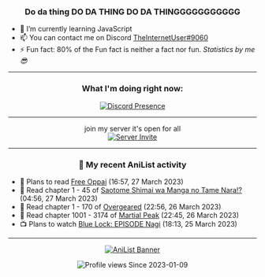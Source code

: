 <div align="center">

### Do da thing DO DA THING DO DA THINGGGGGGGGGGG
</div>

- 🌱 I’m currently learning JavaScript
- 📫 You can contact me on Discord [TheInternetUser#9060](https://discord.com/users/534117072796385300)
- ⚡ Fun fact: 80% of the Fun fact is neither a fact nor fun. _Statistics by me 😎_
<hr>

<div align="center">

### What I'm doing right now:
[![Discord Presence](https://lanyard.cnrad.dev/api/534117072796385300)](https://discord.com/users/534117072796385300)
<hr>

join my server it's open for all <br>
[![Server Invite](https://invidget.switchblade.xyz/bfYgVHxrSs)](https://discord.gg/bfYgVHxrSs)

<hr>
  
### 🌸 My recent AniList activity

</div>

<!-- ANILIST_ACTIVITY:start -->

-   📖 Plans to read [Free Oppai](https://anilist.co/manga/133569) (16:57, 27 March 2023)
-   📖 Read chapter 1 - 45 of [Saotome Shimai wa Manga no Tame Nara!?](https://anilist.co/manga/103621) (04:56, 27 March 2023)
-   📖 Read chapter 1 - 170 of [Overgeared](https://anilist.co/manga/117460) (22:56, 26 March 2023)
-   📖 Read chapter 1001 - 3174 of [Martial Peak](https://anilist.co/manga/104494) (22:45, 26 March 2023)
-   📺 Plans to watch [Blue Lock: EPISODE Nagi](https://anilist.co/anime/163147) (18:13, 25 March 2023)

<!-- ANILIST_ACTIVITY:end -->
<hr>

<div align="center">

[![AniList Banner](https://img.anili.st/User/929966)](https://anilist.co/user/TheInternetUser)

![Profile views](https://gpvc.arturio.dev/TheInternetUse7) Since 2023-01-09

</div>
